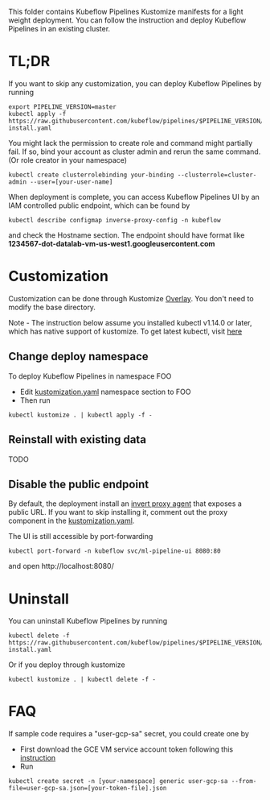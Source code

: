 This folder contains Kubeflow Pipelines Kustomize manifests for a light weight deployment. You can follow the instruction and deploy Kubeflow Pipelines in an existing cluster.


# TL;DR

If you want to skip any customization, you can deploy Kubeflow Pipelines by running
```
export PIPELINE_VERSION=master
kubectl apply -f https://raw.githubusercontent.com/kubeflow/pipelines/$PIPELINE_VERSION/manifests/namespaced-install.yaml
```

You might lack the permission to create role and command might partially fail. If so, bind your account as cluster admin and rerun the same command.
(Or role creator in your namespace)
```
kubectl create clusterrolebinding your-binding --clusterrole=cluster-admin --user=[your-user-name]
```

When deployment is complete, you can access Kubeflow Pipelines UI by an IAM controlled public endpoint, which can be found by
```
kubectl describe configmap inverse-proxy-config -n kubeflow
```
and check the Hostname section. The endpoint should have format like **1234567-dot-datalab-vm-us-west1.googleusercontent.com**

# Customization
Customization can be done through Kustomize [Overlay](https://github.com/kubernetes-sigs/kustomize/blob/master/docs/glossary.md#overlay). You don't need to modify the base directory. 

Note - The instruction below assume you installed kubectl v1.14.0 or later, which has native support of kustomize.
To get latest kubectl, visit [here](https://kubernetes.io/docs/tasks/tools/install-kubectl/)

## Change deploy namespace
To deploy Kubeflow Pipelines in namespace FOO
- Edit [kustomization.yaml](namespaced-install/kustomization.yaml) namespace section to FOO
- Then run 
```
kubectl kustomize . | kubectl apply -f -
```

## Reinstall with existing data
TODO

## Disable the public endpoint
By default, the deployment install an [invert proxy agent](https://github.com/google/inverting-proxy) that exposes a public URL. If you want to skip installing it, comment out the proxy component in the [kustomization.yaml](base/kustomization.yaml).

The UI is still accessible by port-forwarding
```
kubectl port-forward -n kubeflow svc/ml-pipeline-ui 8080:80
```
and open http://localhost:8080/



# Uninstall
You can uninstall Kubeflow Pipelines by running
```
kubectl delete -f https://raw.githubusercontent.com/kubeflow/pipelines/$PIPELINE_VERSION/manifests/namespaced-install.yaml
```

Or if you deploy through kustomize
```
kubectl kustomize . | kubectl delete -f -
```
# FAQ
If sample code requires a "user-gcp-sa" secret, you could create one by 
- First download the GCE VM service account token following this [instruction](https://cloud.google.com/kubernetes-engine/docs/tutorials/authenticating-to-cloud-platform#step_3_create_service_account_credentials)
- Run
```
kubectl create secret -n [your-namespace] generic user-gcp-sa --from-file=user-gcp-sa.json=[your-token-file].json
```

